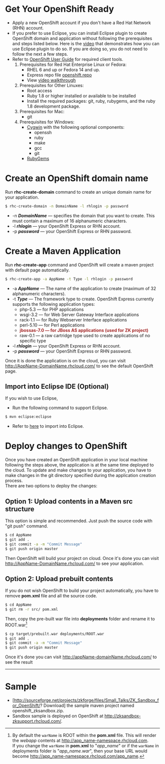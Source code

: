 # Get Your OpenShift Ready

- Apply a new OpenShift account if you don't have a Red Hat Network
  (RHN) account.
- If you prefer to use Eclipse, you can install Eclipse plugin to create
  OpenShift domain and application without following the prerequisites
  and steps listed below. Here is the
  [video](https://www.redhat.com/openshift/community/blogs/deploying-java-apps-to-the-cloud-with-the-openshift-eclipse-plug-in)
  that demonstrates how you can use Eclipse plugin to do so. If you are
  doing so, you do not need to follow the next a few steps.
- Refer to [OpenShift User Guide](https://access.redhat.com/documentation/en-US/OpenShift_Online/2.0/html/Client_Tools_Installation_Guide/index.html)
  for required client tools.
  1.  Prerequisites for Red Hat Enterprise Linux or Fedora:
      - RHEL 6 and up or Fedora 14 and up.
      - Express repo file
        [openshift.repo](https://openshift.redhat.com/app/repo/openshift.repo)
      - View [video walkthrough](http://www.youtube.com/watch?v=KLtbuvyJFFE)
  2.  Prerequisites for Other Linuxes:
      - Root access
      - Ruby 1.8 or higher installed or available to be installed
      - Install the required packages: git, ruby, rubygems, and the ruby
        1.8 development package.
  3.  Prerequisites for Mac:
      - git
  4.  Prerequisites for Windows:
      - [Cygwin](http://www.cygwin.com/) with the following optional
        components:
        - openssh
        - ruby
        - make
        - gcc
        - git
      - [RubyGems](http://rubyforge.org/projects/rubygems)

# Create an OpenShift domain name

Run **rhc-create-domain** command to create an unique domain name for
your application.

```bash
$ rhc-create-domain -n DomainName -l rhlogin -p password
```

- -n ***DomainName*** — specifies the domain that you want to create.
  This must contain a maximum of 16 alphanumeric characters.
- -l ***rhlogin*** — your OpenShift Express or RHN account.
- -p ***password*** — your OpenShift Express or RHN password.

# Create a Maven Application

Run **rhc-create-app** command and OpenShift will create a maven project
with default page automatically.

```bash
$ rhc-create-app -a AppName -t Type -l rhlogin -p password
```

- -a ***AppName*** — The name of the application to create (maximum of
  32 alphanumeric characters).
- -t ***Type*** — The framework type to create. OpenShift Express
  currently supports the following application types:
  - php-5.3 — for PHP applications
  - wsgi-3.2 — for Web Server Gateway Interface applications
  - rack-1.1 — for Ruby Webserver Interface applications
  - perl-5.10 — for Perl applications
  - <span style="color: brown">**jbossas-7.0 — for JBoss AS applications
    (used for ZK project)**</span>
  - raw-0.1 — a raw cartridge type used to create applications of no
    specific type
- -l ***rhlogin*** — your OpenShift Express or RHN account.
- -p ***password*** — your OpenShift Express or RHN password.

Once it is done the application is on the cloud, you can visit
<http://AppName-DomainName.rhcloud.com/> to see the default OpenShift
page.

## Import into Eclipse IDE (Optional)

If you wish to use Eclipse,

- Run the following command to support Eclipse.

```bash
$ mvn eclipse:eclipse
```

- Refer to
  [here](setting_up_ide/maven/create_and_run_zk_application_with_maven_archetype#Import_a_Maven_project_into_Eclipse)
  to import into Eclipse.

# Deploy changes to OpenShift

Once you have created an OpenShift application in your local machine
following the steps above, the application is at the same time deployed
to the cloud. To update and make changes to your application, you have
to make changes in the git directory specified during the application
creation process.  
There are two options to deploy the changes:

## Option 1: Upload contents in a Maven src structure

This option is simple and recommended. Just push the source code with
"git push" command.

```bash
$ cd AppName
$ git add .
$ git commit -a -m "Commit Message"
$ git push origin master
```

Then OpenShift will build your project on cloud. Once it's done you can
visit <http://AppName-DomainName.rhcloud.com/> to see your application.

## Option 2: Upload prebuilt contents

If you do not wish OpenShift to build your project automatically, you
have to remove <b>pom.xml</b> file and all the source code.

```bash
$ cd AppName
$ git rm -r src/ pom.xml
```

Then, copy the pre-built war file into **deployments** folder and rename
it to ROOT.war[^1]

```bash
$ cp target/prebuilt.war deployments/ROOT.war
$ git add .
$ git commit -a -m "Commit Message"
$ git push origin master
```

Once it's done you can visit <http://appName-domainName.rhcloud.com/> to
see the result

------------------------------------------------------------------------

<references/>

# Sample

- \[<http://sourceforge.net/projects/zkforge/files/Small_Talks/ZK_Sandbox_for_OpenShift/>?
  Download\] the sample maven project named openshift_zksandbox.zip.
- Sandbox sample is deployed on OpenShift at
  <http://zksandbox-zksupport.rhcloud.com/>.

[^1]: By default the `warName` is ROOT within the <b>pom.xml</b> file.
    This will render the *webapp* contents at
    <http://app_name-namespace.rhcloud.com>.  
    If you change the `warName` in <b>pom.xml</b> to "*app_name*" or if
    the `warName` in deployments folder is "*app_name.war*", then your
    base URL would become
    <http://app_name-namespace.rhcloud.com/app_name>.
